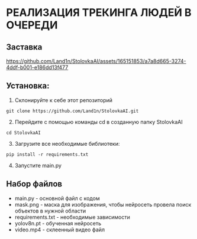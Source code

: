 # РЕАЛИЗАЦИЯ ТРЕКИНГА ЛЮДЕЙ В ОЧЕРЕДИ

## Заставка


https://github.com/Land1n/StolovkaAI/assets/165151853/a7a8d665-3274-4ddf-b001-e186dd13f477


## Установка:

1. Склонируйте к себе этот репозиторий
```
git clone https://github.com/Land1n/StolovkaAI.git
```
2. Перейдите с помощью команды cd в созданную папку StolovkaAI
```
cd StolovkaAI
```
3. Загрузите все необходимые библиотеки: 
```
pip install -r requirements.txt
```
4. Запустите main.py

## Набор файлов 

* main.py - основной файл с кодом
* mask.png - маска для изображения, чтобы нейросеть провела поиск объектов в нужной области
* requirements.txt - необходимые зависимости
* yolov8n.pt - обученная нейросеть 
* video.mp4 - склеенный видео файл
